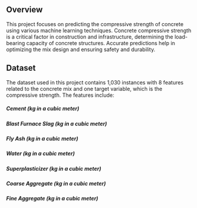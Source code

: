 ## Overview 
This project focuses on predicting the compressive strength of concrete using various machine learning techniques. Concrete compressive strength is a critical factor in construction and infrastructure, 
determining the load-bearing capacity of concrete structures. Accurate predictions help in optimizing the mix design and ensuring safety and durability.
## Dataset
The dataset used in this project contains 1,030 instances with 8 features related to the concrete mix and one target variable, which is the compressive strength. The features include:

##### Cement (kg in a cubic meter)
##### Blast Furnace Slag (kg in a cubic meter)
##### Fly Ash (kg in a cubic meter)
##### Water (kg in a cubic meter)
##### Superplasticizer (kg in a cubic meter)
##### Coarse Aggregate (kg in a cubic meter)
##### Fine Aggregate (kg in a cubic meter)
